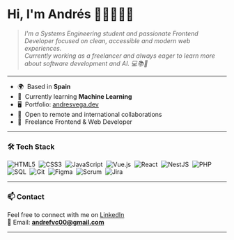 # Hi, I'm Andrés 👋🏻🧑🏻‍💻

> *I'm a Systems Engineering student and passionate Frontend Developer focused on clean, accessible and modern web experiences.*  
> *Currently working as a freelancer and always eager to learn more about software development and AI. 💻📚🚀*

---

- 🌍  Based in **Spain**
- 🧠  Currently learning **Machine Learning**
- 🖥️  Portfolio: [andresvega.dev](https://andresvega.dev)
- 💼  Open to remote and international collaborations
- 🚀  Freelance Frontend & Web Developer

---

### 🛠️ Tech Stack

![HTML5](https://img.shields.io/badge/-HTML5-05122A?style=flat&logo=html5)&nbsp;
![CSS3](https://img.shields.io/badge/-CSS3-05122A?style=flat&logo=css3)&nbsp;
![JavaScript](https://img.shields.io/badge/-JavaScript-05122A?style=flat&logo=javascript)&nbsp;
![Vue.js](https://img.shields.io/badge/-Vue.js-05122A?style=flat&logo=vue.js)&nbsp;
![React](https://img.shields.io/badge/-React-05122A?style=flat&logo=react)&nbsp;
![NestJS](https://img.shields.io/badge/-NestJS-05122A?style=flat&logo=nestjs)&nbsp;
![PHP](https://img.shields.io/badge/-PHP-05122A?style=flat&logo=php)&nbsp;
![SQL](https://img.shields.io/badge/-SQL-05122A?style=flat&logo=mysql)&nbsp;
![Git](https://img.shields.io/badge/-Git-05122A?style=flat&logo=git)&nbsp;
![Figma](https://img.shields.io/badge/-Figma-05122A?style=flat&logo=figma)&nbsp;
![Scrum](https://img.shields.io/badge/-Scrum-05122A?style=flat&logo=scrumalliance)&nbsp;
![Jira](https://img.shields.io/badge/-Jira-05122A?style=flat&logo=jira)&nbsp;

---

### 📫 Contact

Feel free to connect with me on [LinkedIn](https://www.linkedin.com/in/andresvegadev)  
📧 Email: **andrefvc00@gmail.com**

---
